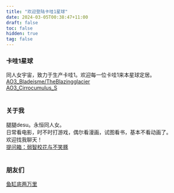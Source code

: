 ```yaml
---
title: "欢迎登陆卡哇1星球"
date: 2024-03-05T00:38:47+11:00
draft: false
toc: false
hidden: true
tag: false
---
```


### 卡哇1星球
同人女宇宙，致力于生产卡哇1。欢迎每一位卡哇1来本星球定居。
<a href="https://archiveofourown.org/users/Theblazingglacier">AO3_Bladeisme/TheBlazingglacier</a><br>
<a href="https://archiveofourown.org/users/Cirrocumulus_S">AO3_Cirrocumulus_S</a><br><br>

### 关于我
腿腿desu。永恒同人女。<br>
日常看电影，时不时打游戏，偶尔看漫画，试图看书，基本不看动画了。<br>
欢迎找我聊天！<br>
<a href="https://box.n3ko.cc/_/meaningless">提问箱：弱智校花与不笑豚</a><br><br>

### 朋友们
<a href="https://erimland.vercel.app/">鱼缸底两万里</a><br><br><br><br>